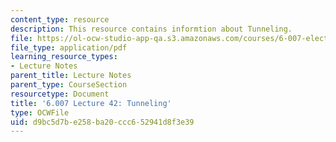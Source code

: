 ```yaml
---
content_type: resource
description: This resource contains informtion about Tunneling.
file: https://ol-ocw-studio-app-qa.s3.amazonaws.com/courses/6-007-electromagnetic-energy-from-motors-to-lasers-spring-2011/d9bc5d7be258ba20ccc652941d8f3e39_MIT6_007S11_lec42.pdf
file_type: application/pdf
learning_resource_types:
- Lecture Notes
parent_title: Lecture Notes
parent_type: CourseSection
resourcetype: Document
title: '6.007 Lecture 42: Tunneling'
type: OCWFile
uid: d9bc5d7b-e258-ba20-ccc6-52941d8f3e39
---
```

